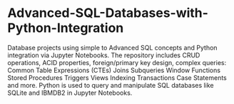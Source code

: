 # Advanced-SQL-Databases-with-Python-Integration
Database projects using simple to Advanced SQL concepts and Python integration via Jupyter Notebooks. The repository includes CRUD operations, ACID properties, foreign/primary key design, complex queries: 
Common Table Expressions (CTEs)
Joins
Subqueries
Window Functions
Stored Procedures
Triggers
Views
Indexing
Transactions
Case Statements  and more. 
Python is used to query and manipulate SQL databases like SQLite and IBMDB2 in Jupyter Notebooks.
